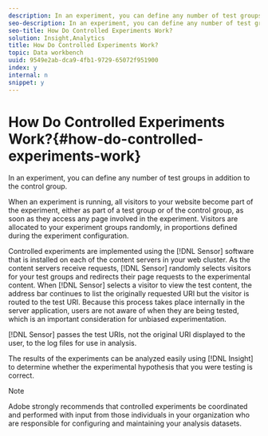 ```yaml
---
description: In an experiment, you can define any number of test groups in addition to the control group.
seo-description: In an experiment, you can define any number of test groups in addition to the control group.
seo-title: How Do Controlled Experiments Work?
solution: Insight,Analytics
title: How Do Controlled Experiments Work?
topic: Data workbench
uuid: 9549e2ab-dca9-4fb1-9729-65072f951900
index: y
internal: n
snippet: y
---
```


# How Do Controlled Experiments Work?{#how-do-controlled-experiments-work}

In an experiment, you can define any number of test groups in addition to the control group.

When an experiment is running, all visitors to your website become part of the experiment, either as part of a test group or of the control group, as soon as they access any page involved in the experiment. Visitors are allocated to your experiment groups randomly, in proportions defined during the experiment configuration.

Controlled experiments are implemented using the [!DNL Sensor] software that is installed on each of the content servers in your web cluster. As the content servers receive requests, [!DNL Sensor] randomly selects visitors for your test groups and redirects their page requests to the experimental content. When [!DNL Sensor] selects a visitor to view the test content, the address bar continues to list the originally requested URI but the visitor is routed to the test URI. Because this process takes place internally in the server application, users are not aware of when they are being tested, which is an important consideration for unbiased experimentation.

[!DNL Sensor] passes the test URIs, not the original URI displayed to the user, to the log files for use in analysis.

The results of the experiments can be analyzed easily using [!DNL Insight] to determine whether the experimental hypothesis that you were testing is correct.

>[!NOTE]
>
>Adobe strongly recommends that controlled experiments be coordinated and performed with input from those individuals in your organization who are responsible for configuring and maintaining your analysis datasets.

